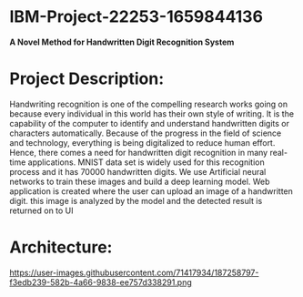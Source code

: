 # IBM-Project-22253-1659844136
**A Novel Method for Handwritten Digit Recognition System**

Project Description:
====================

Handwriting recognition is one of the compelling research works going on because every individual in this world has their own style of writing.
It is the capability of the computer to identify and understand handwritten digits or characters automatically. Because of the progress in the 
field of science and technology, everything is being digitalized to reduce human effort. Hence, there comes a need for handwritten digit recognition 
in many real-time applications. MNIST data set is widely used for this recognition process and it has 70000 handwritten digits. We use Artificial 
neural networks to train these images and build a deep learning model. Web application is created where the user can upload an image of a handwritten digit.
this image is analyzed by the model and the detected result is returned on to UI

Architecture:
=============

https://user-images.githubusercontent.com/71417934/187258797-f3edb239-582b-4a66-9838-ee757d338291.png
